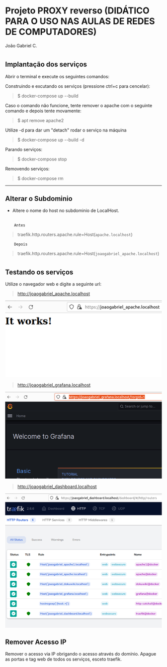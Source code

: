 # Projeto PROXY reverso  (DIDÁTICO PARA O USO NAS AULAS DE REDES DE COMPUTADORES)
João Gabriel C.
#


 ## Implantação dos serviços
 Abrir o terminal e execute os seguintes comandos:

Construindo e excutando os serviços (pressione ctrl+c para cencelar):

 > $ docker-compose up --build

Caso o comando não funcione, tente remover o apache com o seguinte comando e depois tente movamente:

> $ apt remove apache2 


 Utilize -d para dar um "detach" rodar o serviço na máquina

> $ docker-compose up --build -d

Parando serviços: 
> $ docker-compose stop

Removendo serviços: 
> $ docker-compose rm
***



## Alterar o Subdominio

- Altere o nome do host no subdominio de LocalHost.

##

        Antes
> traefik.http.routers.apache.rule=Host(`apache.localhost`)

        Depois
> traefik.http.routers.apache.rule=Host(`joaogabriel_apache.localhost`)

# 

 ## Testando os serviços

Utilize o navegador web e digite a seguinte url:

> http://joaogabriel_apache.localhost

 ![Testando o Apache](doc/Apache.png) 

 > http://joaogabriel_grafana.localhost

 ![Testando o Grafana](doc/Grafana.png) 

  > http://joaogabriel_dashboard.localhost

 ![Testando o DocuWiki e Traefik](doc/DocWiki-Traefik.png)

 ## Remover Acesso IP

 Remover o acesso via IP obrigando o acesso através do domínio.
Apague as portas e tag web de todos os serviços, esceto traefik.

